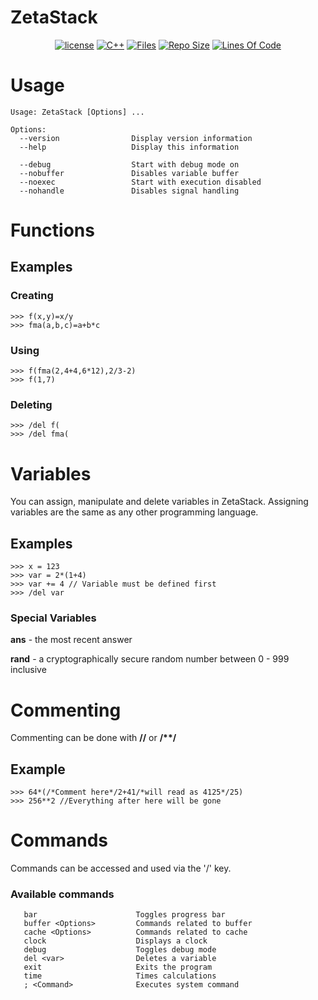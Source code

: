 # ZetaStack

<div align="center">

[![license](https://img.shields.io/github/license/Papr3ka/ZetaStack?style=flat-square)](https://github.com/Papr3ka/ZetaStack/blob/main/LICENSE)
[![C++](https://img.shields.io/badge/-C++-00599C?style=flat-square&logo=c)](https://github.com/Papr3ka)
[![Files](https://tokei.rs/b1/github/Papr3ka/ZetaStack?category=files)](https://github.com/Papr3ka/ZetaStack)
[![Repo Size](https://img.shields.io/github/repo-size/Papr3ka/ZetaStack?style=flat-square)](https://github.com/Papr3ka/ZetaStack)
[![Lines Of Code](https://tokei.rs/b1/github/Papr3ka/ZetaStack?category=code)](https://github.com/Papr3ka/ZetaStack)

</div>

# Usage

```
Usage: ZetaStack [Options] ...

Options:
  --version                Display version information
  --help                   Display this information

  --debug                  Start with debug mode on
  --nobuffer               Disables variable buffer
  --noexec                 Start with execution disabled
  --nohandle               Disables signal handling
 ```

# Functions

## Examples

### Creating

```
>>> f(x,y)=x/y
>>> fma(a,b,c)=a+b*c
```

### Using

```
>>> f(fma(2,4+4,6*12),2/3-2)
>>> f(1,7)
```

### Deleting

```
>>> /del f(
>>> /del fma(
```

# Variables

You can assign, manipulate and delete variables in ZetaStack. Assigning variables are the same as any other programming language.

## Examples

```
>>> x = 123
>>> var = 2*(1+4)
>>> var += 4 // Variable must be defined first
>>> /del var
```

### Special Variables

**ans** - the most recent answer

**rand** - a cryptographically secure random number between 0 - 999 inclusive

# Commenting
Commenting can be done with **//** or **/\*\*/**

## Example

```
>>> 64*(/*Comment here*/2+41/*will read as 4125*/25)
>>> 256**2 //Everything after here will be gone
```

# Commands

Commands can be accessed and used via the '/' key.

### Available commands

```
   bar                      Toggles progress bar
   buffer <Options>         Commands related to buffer
   cache <Options>          Commands related to cache
   clock                    Displays a clock
   debug                    Toggles debug mode
   del <var>                Deletes a variable
   exit                     Exits the program
   time                     Times calculations
   ; <Command>              Executes system command
```
